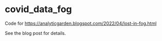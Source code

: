 # covid_data_fog
Code for https://analyticgarden.blogspot.com/2022/04/lost-in-fog.html

See the blog post for details.
